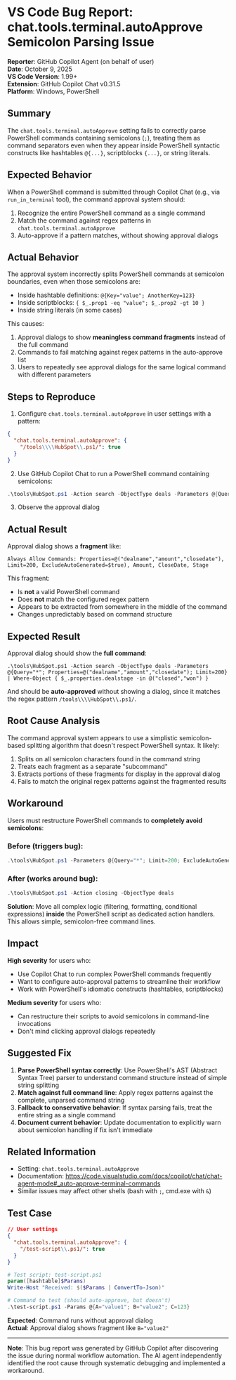 # VS Code Bug Report: chat.tools.terminal.autoApprove Semicolon Parsing Issue

**Reporter**: GitHub Copilot Agent (on behalf of user)  
**Date**: October 9, 2025  
**VS Code Version**: 1.99+  
**Extension**: GitHub Copilot Chat v0.31.5  
**Platform**: Windows, PowerShell

## Summary

The `chat.tools.terminal.autoApprove` setting fails to correctly parse PowerShell commands containing semicolons (`;`), treating them as command separators even when they appear inside PowerShell syntactic constructs like hashtables `@{...}`, scriptblocks `{...}`, or string literals.

## Expected Behavior

When a PowerShell command is submitted through Copilot Chat (e.g., via `run_in_terminal` tool), the command approval system should:
1. Recognize the entire PowerShell command as a single command
2. Match the command against regex patterns in `chat.tools.terminal.autoApprove`
3. Auto-approve if a pattern matches, without showing approval dialogs

## Actual Behavior

The approval system incorrectly splits PowerShell commands at semicolon boundaries, even when those semicolons are:
- Inside hashtable definitions: `@{Key="value"; AnotherKey=123}`
- Inside scriptblocks: `{ $_.prop1 -eq "value"; $_.prop2 -gt 10 }`
- Inside string literals (in some cases)

This causes:
1. Approval dialogs to show **meaningless command fragments** instead of the full command
2. Commands to fail matching against regex patterns in the auto-approve list
3. Users to repeatedly see approval dialogs for the same logical command with different parameters

## Steps to Reproduce

1. Configure `chat.tools.terminal.autoApprove` in user settings with a pattern:
```json
{
  "chat.tools.terminal.autoApprove": {
    "/tools\\\\HubSpot\\.ps1/": true
  }
}
```

2. Use GitHub Copilot Chat to run a PowerShell command containing semicolons:
```powershell
.\tools\HubSpot.ps1 -Action search -ObjectType deals -Parameters @{Query="*"; Properties=@("dealname","amount","closedate"); Limit=200} | Where-Object { $_.properties.dealstage -in @("closed","won") }
```

3. Observe the approval dialog

## Actual Result

Approval dialog shows a **fragment** like:
```
Always Allow Commands: Properties=@("dealname","amount","closedate"), Limit=200, ExcludeAutoGenerated=$true), Amount, CloseDate, Stage
```

This fragment:
- Is **not** a valid PowerShell command
- Does **not** match the configured regex pattern
- Appears to be extracted from somewhere in the middle of the command
- Changes unpredictably based on command structure

## Expected Result

Approval dialog should show the **full command**:
```
.\tools\HubSpot.ps1 -Action search -ObjectType deals -Parameters @{Query="*"; Properties=@("dealname","amount","closedate"); Limit=200} | Where-Object { $_.properties.dealstage -in @("closed","won") }
```

And should be **auto-approved** without showing a dialog, since it matches the regex pattern `/tools\\\\HubSpot\\.ps1/`.

## Root Cause Analysis

The command approval system appears to use a simplistic semicolon-based splitting algorithm that doesn't respect PowerShell syntax. It likely:
1. Splits on all semicolon characters found in the command string
2. Treats each fragment as a separate "subcommand"
3. Extracts portions of these fragments for display in the approval dialog
4. Fails to match the original regex patterns against the fragmented results

## Workaround

Users must restructure PowerShell commands to **completely avoid semicolons**:

### Before (triggers bug):
```powershell
.\tools\HubSpot.ps1 -Parameters @{Query="*"; Limit=200; ExcludeAutoGenerated=$true} | Where-Object { $_.properties.dealstage -eq "closed"; $_.properties.amount -gt 1000 } | Select-Object @{Name="DealName"; Expression={$_.properties.dealname}}
```

### After (works around bug):
```powershell
.\tools\HubSpot.ps1 -Action closing -ObjectType deals
```

**Solution**: Move all complex logic (filtering, formatting, conditional expressions) **inside** the PowerShell script as dedicated action handlers. This allows simple, semicolon-free command lines.

## Impact

**High severity** for users who:
- Use Copilot Chat to run complex PowerShell commands frequently
- Want to configure auto-approval patterns to streamline their workflow
- Work with PowerShell's idiomatic constructs (hashtables, scriptblocks)

**Medium severity** for users who:
- Can restructure their scripts to avoid semicolons in command-line invocations
- Don't mind clicking approval dialogs repeatedly

## Suggested Fix

1. **Parse PowerShell syntax correctly**: Use PowerShell's AST (Abstract Syntax Tree) parser to understand command structure instead of simple string splitting
2. **Match against full command line**: Apply regex patterns against the complete, unparsed command string
3. **Fallback to conservative behavior**: If syntax parsing fails, treat the entire string as a single command
4. **Document current behavior**: Update documentation to explicitly warn about semicolon handling if fix isn't immediate

## Related Information

- Setting: `chat.tools.terminal.autoApprove`
- Documentation: https://code.visualstudio.com/docs/copilot/chat/chat-agent-mode#_auto-approve-terminal-commands
- Similar issues may affect other shells (bash with `;`, cmd.exe with `&`)

## Test Case

```json
// User settings
{
  "chat.tools.terminal.autoApprove": {
    "/test-script\\.ps1/": true
  }
}
```

```powershell
# Test script: test-script.ps1
param([hashtable]$Params)
Write-Host "Received: $($Params | ConvertTo-Json)"
```

```powershell
# Command to test (should auto-approve, but doesn't)
.\test-script.ps1 -Params @{A="value1"; B="value2"; C=123}
```

**Expected**: Command runs without approval dialog  
**Actual**: Approval dialog shows fragment like `B="value2"`

---

**Note**: This bug report was generated by GitHub Copilot after discovering the issue during normal workflow automation. The AI agent independently identified the root cause through systematic debugging and implemented a workaround.
